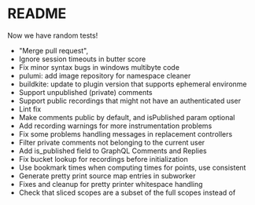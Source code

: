 # README

Now we have random tests!

- "Merge pull request",
- Ignore session timeouts in butter score
- Fix minor syntax bugs in windows multibyte code
- pulumi: add image repository for namespace cleaner
- buildkite: update to plugin version that supports ephemeral environme
- Support unpublished (private) comments
- Support public recordings that might not have an authenticated user
- Lint fix
- Make comments public by default, and isPublished param optional
- Add recording warnings for more instrumentation problems
- Fix some problems handling messages in replacement controllers
- Filter private comments not belonging to the current user
- Add is_published field to GraphQL Comments and Replies
- Fix bucket lookup for recordings before initialization
- Use bookmark times when computing times for points, use consistent
- Generate pretty print source map entries in subworker
- Fixes and cleanup for pretty printer whitespace handling
- Check that sliced scopes are a subset of the full scopes instead of